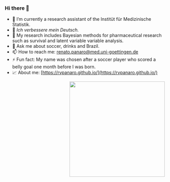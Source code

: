 ### Hi there 👋

  
- 🔭 I’m currently a research assistant of the Institüt für Medizinische Statistik.
- 🌱 *Ich verbessere mein Deutsch.*
- 👯 My research includes Bayesian methods for pharmaceutical research such as survival and latent variable variable analysis.
- 💬 Ask me about soccer, drinks and Brazil.
- 📫 How to reach me: renato.panaro@med.uni-goettingen.de
- ⚡ Fun fact: My name was chosen after a soccer player who scored a belly goal one month before I was born.
- :chart_with_upwards_trend: About me: [https://rvpanaro.github.io/](https://rvpanaro.github.io/)

<img src="https://raw.githubusercontent.com/rvpanaro/rvpanaro/master/myoctocat.png" width=300 style="float:right"/>
